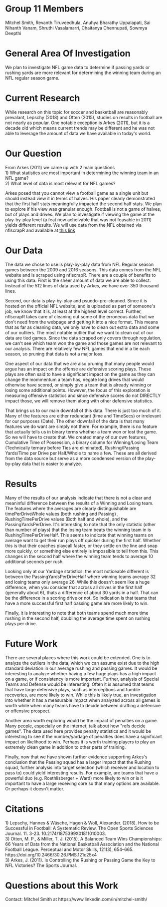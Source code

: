 <h1>Group 11 Members</h1>
Mitchel Smith, Revanth Tiruveedhula, Anuhya Bharathy Uppalapati, Sai Nihanth Vanam, Shruthi Vasalamarri, Chaitanya Chennupati, Sowmya Deepthi

<h1>General Area Of Investigation</h1>
We plan to investigate NFL game data to determine if passing yards or rushing yards are more relevant for determining the winning team during an NFL regular season game.

<h1>Current Research</h1>
While research on this topic for soccer and basketball are reasonably prevalant, Lepschy (2018) and Otten (2015), studies on results in football are not nearly as popular.
One notable exception is Arkes (2011), but it is a decade old which means current trends may be different and 
he was not able to leverage the amount of data we have available in today's world. 

<h1>Our Question</h1>
From Arkes (2011) we came up with 2 main questions</br>
1) What statistics are most important in determining the winning team in an NFL game?</br>
2) What level of data is most relevant for NFL games?

Arkes posed that you cannot view a football game as a single unit but should instead view it in terms of halves. His paper clearly demonstrated that the first half stats meaningfully impacted the second half stats. 
We plan to explore if his view was granular enough. Football is not a game of halves, but of plays and drives. We plan to investigate if viewing the game at the play-by-play 
level (a feat now acheivable that was not feasable in 2011) yields different results. We will use data from the NFL obtained via nflscrapR
and available at [this link](https://www.kaggle.com/maxhorowitz/nflplaybyplay2009to2016)

<h1>Our Data</h1>
The data we chose to use is play-by-play data from NFL Regular season games between the 2009 and 2016 seasons. This data comes from the NFL website and is scraped using nflscrapR. There are a couple of benefits to using this data. First is the sheer amount of data we are able to collect. Instead of the 512 lines of data used by Arkes, we have over 350 thousand lines.<br>

Second, our data is play-by-play and psuedo-pre-cleaned. Since it is hosted on the official NFL website, and is uploaded as part of someone's job, we know that it is, at least at the highest level correct. Further, nflscrapR takes care of cleaning out some of the erroneous data that we don't need from the webpage and getting it into a nice format. This means that as far as cleaning data, we only have to clean out extra data and some of our outliers. The most notable outlier that we want to clean out of our data are tied games. Since the data scraped only covers through regulation, we can't see which team won the game and those games are not relevant to our analysis. There are relatively few NFL games that end in a tie each season, so pruning that data is not a major loss. 

One aspect of our data that we are also pruning that many people would argue has an impact on the offense are defensive scoring plays. These plays are often said to have a significant impact on the game as they can change the mommentum a team has, negate long drives that would otherwise have scored, or simply give a team that is already winning or losing some additional points. However, the focus of this exploration is measuring offensive statistics and since defensive scores do not DIRECTLY impact those, we will remove them along with other defensive statistics. 

That brings us to our main downfall of this data. There is just too much of it. Many of the features are either redundant (time and TimeSecs) or irrelevant for our purposes (Date). The other downfall of the data is that many features we do want are simply not there. For example, there is no feature that actually tells us in binary terms whether a team won or lost the game. So we will have to create that. We created many of our own features, Cumulative Time of Possession, a binary column for Winning/Losing Team (Technically ternary before Ties are eliminated), Rushing/Passing Yards/Time per Drive per Half/Whole to name a few. These are all derived from the data source but serve as a more condensed version of the play-by-play data that is easier to analyze. 

<h1>Results</h1>
Many of the results of our analysis indicate that there is not a clear and meaninful difference between the results of a Winning and Losing team. The features where the averages are clearly distinguishable are timePerDriveWhole values (both rushing and Passing) , RushingTimePerDrive values (Both half and whole), and the PassingYardsPerDrive. It's interesting to note that the only statistic (other than number of plays) that the losing team beats the winning team in is RushingTimePerDriveHalf. This seems to indicate that winning teams on average want to get their run plays off quicker during the first half. Whether this is that their coaches playcall faster, or they settle on the line and snap more quickly, or something else entirely is impossible to tell from this. This changes in the second half where the winning team tends to average 10 additional seconds per rush. <br>

Looking only at our Yardage statistics, the most noticeable different is between the PassingYardsPerDriveHalf where winning teams average 32 and losing teams only average 26. While this doesn't seem like a huge difference, when you consider that across all drives in the first half (generally about 6), thats a difference of about 30 yards in a half. That can be the difference in a scoring drive or not. So indication is that teams that have a more successful first half passing game are more likely to win.

Finally, it is interesting to note that both teams spend much more time rushing in the second half, doubling the average time spent on rushing plays per drive. 

<h1>Future Work</h1>
There are several places where this work could be extended. One is to analyze the outliers in the data, which we can assume exist due to the high standard deviation in our average rushing and passing games. It would be interesting to analyze whether having a few huge plays has a high impact on a game, or if consistency is more important.
Further, analysis of Special Teams and Defense would be interesting. Often it is assumed that teams that have large defensive plays, such as interceptions and fumble recoveries, are more likely to win. While this is likely true, an investigation into whether it has a measurable impact when analyzed across all games is worth while when many teams have to decide between drafting a defensive or offensive prospect.<br>

Another area worth exploring would be the impact of penalties on a game. Many people, especially on the internet, talk about how "refs decide games". The data used here provides penalty statistics and it would be interesting to see if the number/yardage of penalties does have a significant impact on likelihood to win. Perhaps it is worth training players to play an extremely clean game in addition to other parts of training. 

Finally, now that we have shown further evidence supporting Arkes's conclusion that the Passing squad has a larger impact that the Rushing squad, further analysis into target selection (which receiver and location to pass to) could yield interesting results. For example, are teams that have a powerful duo (e.g. Roethlisberger + Ward) more likely to win or is it important to have a large receiving core so that many options are available. Or perhaps it doesn't matter.

<h1>Citations</h1>
1) Lepschy, Hannes & Wäsche, Hagen & Woll, Alexander. (2018). How to be Successful in Football: A Systematic Review. 
  The Open Sports Sciences Journal. 11. 3-23. 10.2174/1875399X01811010003. </br>
3) Otten, M. P., & Miller, T. J. (2015). A Balanced Team Wins Championships: 66 Years of Data from the National Basketball Association and the National Football League. 
 Perceptual and Motor Skills, 121(3), 654–665. https://doi.org/10.2466/30.26.PMS.121c25x4</br>
3) Arkes, J. (2011). Is Controlling the Rushing or Passing Game the Key to NFL Victories? The Sports Journal. 

<h1>Questions about this Work</h1>
Contact: Mitchel Smith at https://www.linkedin.com/in/mitchel-smith/
